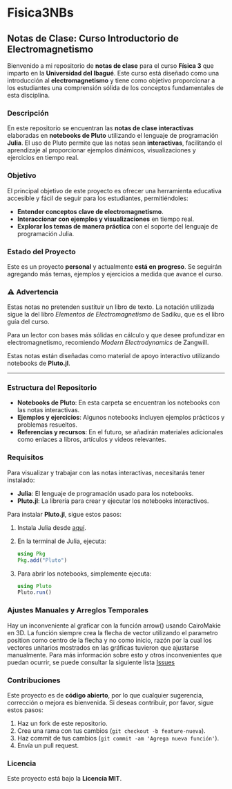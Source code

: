 # Fisica3NBs

## Notas de Clase: Curso Introductorio de Electromagnetismo

Bienvenido a mi repositorio de **notas de clase** para el curso **Física 3** que imparto en la **Universidad del Ibagué**. Este curso está diseñado como una introducción al **electromagnetismo** y tiene como objetivo proporcionar a los estudiantes una comprensión sólida de los conceptos fundamentales de esta disciplina.

### Descripción

En este repositorio se encuentran las **notas de clase interactivas** elaboradas en **notebooks de Pluto** utilizando el lenguaje de programación **Julia**. El uso de Pluto permite que las notas sean **interactivas**, facilitando el aprendizaje al proporcionar ejemplos dinámicos, visualizaciones y ejercicios en tiempo real.

### Objetivo

El principal objetivo de este proyecto es ofrecer una herramienta educativa accesible y fácil de seguir para los estudiantes, permitiéndoles:
- **Entender conceptos clave de electromagnetismo**.
- **Interaccionar con ejemplos y visualizaciones** en tiempo real.
- **Explorar los temas de manera práctica** con el soporte del lenguaje de programación Julia.

### Estado del Proyecto

Este es un proyecto **personal** y actualmente **está en progreso**. Se seguirán agregando más temas, ejemplos y ejercicios a medida que avance el curso.

### ⚠️ Advertencia  
Estas notas no pretenden sustituir un libro de texto. La notación utilizada sigue la del libro *Elementos de Electromagnetismo* de Sadiku, que es el libro guía del curso.  

Para un lector con bases más sólidas en cálculo y que desee profundizar en electromagnetismo, recomiendo *Modern Electrodynamics* de Zangwill.  

Estas notas están diseñadas como material de apoyo interactivo utilizando notebooks de **Pluto.jl**.

---

### Estructura del Repositorio

- **Notebooks de Pluto**: En esta carpeta se encuentran los notebooks con las notas interactivas.
- **Ejemplos y ejercicios**: Algunos notebooks incluyen ejemplos prácticos y problemas resueltos.
- **Referencias y recursos**: En el futuro, se añadirán materiales adicionales como enlaces a libros, artículos y videos relevantes.

### Requisitos

Para visualizar y trabajar con las notas interactivas, necesitarás tener instalado:

- **Julia**: El lenguaje de programación usado para los notebooks.
- **Pluto.jl**: La librería para crear y ejecutar los notebooks interactivos. 

Para instalar **Pluto.jl**, sigue estos pasos:

1. Instala Julia desde [aquí](https://julialang.org/downloads/).
2. En la terminal de Julia, ejecuta:

   ```julia
   using Pkg
   Pkg.add("Pluto")

3. Para abrir los notebooks, simplemente ejecuta:

    ```julia
   using Pluto
   Pluto.run()

### Ajustes Manuales y Arreglos Temporales
Hay un inconveniente al graficar con la función arrow() usando CairoMakie en 3D. La función siempre crea la flecha de vector utilizando el parametro position como centro de la flecha y no como inicio, razón por la cual los vectores unitarios mostrados en las gráficas tuvieron que ajustarse manualmente. Para más información sobre esto y otros inconvenientes que puedan ocurrir, se puede consultar la siguiente lista [Issues](https://github.com/MakieOrg/Makie.jl/issues?q=state%3Aopen%20label%3A%22arrows%22)

### Contribuciones

Este proyecto es de **código abierto**, por lo que cualquier sugerencia, corrección o mejora es bienvenida. Si deseas contribuir, por favor, sigue estos pasos:

1. Haz un fork de este repositorio.
2. Crea una rama con tus cambios (`git checkout -b feature-nueva`).
3. Haz commit de tus cambios (`git commit -am 'Agrega nueva función'`).
4. Envía un pull request.

### Licencia

Este proyecto está bajo la **Licencia MIT**.
